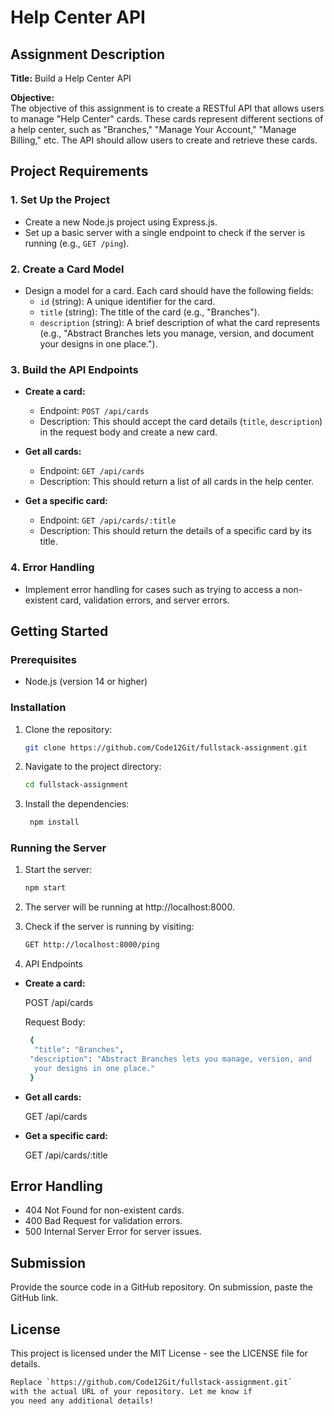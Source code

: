 # Help Center API

## Assignment Description

**Title:** Build a Help Center API

**Objective:**  
The objective of this assignment is to create a RESTful API that allows users to manage "Help Center" cards. These cards represent different sections of a help center, such as "Branches," "Manage Your Account," "Manage Billing," etc. The API should allow users to create and retrieve these cards.

## Project Requirements

### 1. Set Up the Project

- Create a new Node.js project using Express.js.
- Set up a basic server with a single endpoint to check if the server is running (e.g., `GET /ping`).

### 2. Create a Card Model

- Design a model for a card. Each card should have the following fields:
  - `id` (string): A unique identifier for the card.
  - `title` (string): The title of the card (e.g., "Branches").
  - `description` (string): A brief description of what the card represents (e.g., "Abstract Branches lets you manage, version, and document your designs in one place.").

### 3. Build the API Endpoints

- **Create a card:**
  - Endpoint: `POST /api/cards`
  - Description: This should accept the card details (`title`, `description`) in the request body and create a new card.

- **Get all cards:**
  - Endpoint: `GET /api/cards`
  - Description: This should return a list of all cards in the help center.

- **Get a specific card:**
  - Endpoint: `GET /api/cards/:title`
  - Description: This should return the details of a specific card by its title.

### 4. Error Handling

- Implement error handling for cases such as trying to access a non-existent card, validation errors, and server errors.

## Getting Started

### Prerequisites

- Node.js (version 14 or higher)

### Installation

1. Clone the repository:

   ```bash
   git clone https://github.com/Code12Git/fullstack-assignment.git

2. Navigate to the project directory:

   ```bash
   cd fullstack-assignment

3. Install the dependencies:

   ```bash
    npm install


### Running the Server

1. Start the server:

   ```bash
   npm start
   
2. The server will be running at http://localhost:8000.

3. Check if the server is running by visiting:

   ```bash
   GET http://localhost:8000/ping

4. API Endpoints

- **Create a card:**

    POST /api/cards

  Request Body:
   ```bash
    {
     "title": "Branches",
    "description": "Abstract Branches lets you manage, version, and   document     
     your designs in one place."
    }

- **Get all cards:**


    GET /api/cards

-  **Get a specific card:**

    GET /api/cards/:title
    

## Error Handling

- 404 Not Found for non-existent cards.
- 400 Bad Request for validation errors.
- 500 Internal Server Error for server issues.

## Submission

Provide the source code in a GitHub repository.
On submission, paste the GitHub link.



## License

This project is licensed under the MIT License - see the LICENSE file for details.

```bash
Replace `https://github.com/Code12Git/fullstack-assignment.git` 
with the actual URL of your repository. Let me know if 
you need any additional details!

